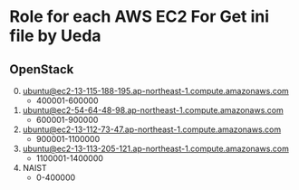 # Role for each AWS EC2 For Get ini file by Ueda
## OpenStack
0. ubuntu@ec2-13-115-188-195.ap-northeast-1.compute.amazonaws.com
    * 400001-600000
1. ubuntu@ec2-54-64-48-98.ap-northeast-1.compute.amazonaws.com
    * 600001-900000
2. ubuntu@ec2-13-112-73-47.ap-northeast-1.compute.amazonaws.com
    * 900001-1100000
3. ubuntu@ec2-13-113-205-121.ap-northeast-1.compute.amazonaws.com
    * 1100001-1400000
4. NAIST
    * 0-400000